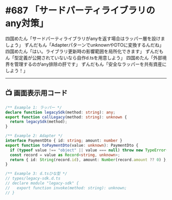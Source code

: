 # #687 「サードパーティライブラリのany対策」

四国めたん「サードパーティライブラリがanyを返す場合はラッパー層を設けましょう」
ずんだもん「AdapterパターンでunknownやDTOに変換するんだね」
四国めたん「はい。ライブラリ更新時の影響範囲を局所化できます」
ずんだもん「型定義が公開されていないなら自作d.tsを用意しよう」
四国めたん「外部境界を管理するのがany排除の肝です」
ずんだもん「安全なラッパーを共有資産にしよう！」

---

## 📺 画面表示用コード

```typescript
/** Example 1: ラッパー */
declare function legacySdk(method: string): any;
export function callLegacy(method: string): unknown {
  return legacySdk(method);
}

/** Example 2: Adapter */
interface PaymentDto { id: string; amount: number }
export function toPaymentDto(value: unknown): PaymentDto {
  if (typeof value !== "object" || value === null) throw new TypeError("invalid");
  const record = value as Record<string, unknown>;
  return { id: String(record.id), amount: Number(record.amount ?? 0) };
}

/** Example 3: d.tsひな型 */
// types/legacy-sdk.d.ts
// declare module "legacy-sdk" {
//   export function invoke(method: string): unknown;
// }
```
